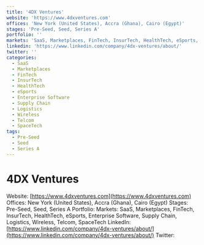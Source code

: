 ```yaml
---
title: '4DX Ventures'
website: 'https://www.4dxventures.com'
offices: 'New York (United States), Accra (Ghana), Cairo (Egypt)'
stages: 'Pre-Seed, Seed, Series A'
portfolio: ''
markets: 'SaaS, Marketplaces, FinTech, InsurTech, HealthTech, eSports, Enterprise Software, Supply Chain, Logistics, Wireless, Telcom, SpaceTech'
linkedin: 'https://www.linkedin.com/company/4dx-ventures/about/'
twitter: ''
categories:
  - SaaS
  - Marketplaces
  - FinTech
  - InsurTech
  - HealthTech
  - eSports
  - Enterprise Software
  - Supply Chain
  - Logistics
  - Wireless
  - Telcom
  - SpaceTech
tags:
  - Pre-Seed
  - Seed
  - Series A
---
```


# 4DX Ventures
Website: [https://www.4dxventures.com](https://www.4dxventures.com)
Offices: New York (United States), Accra (Ghana), Cairo (Egypt)
Stages: Pre-Seed, Seed, Series A
Portfolio: 
Markets: SaaS, Marketplaces, FinTech, InsurTech, HealthTech, eSports, Enterprise Software, Supply Chain, Logistics, Wireless, Telcom, SpaceTech
LinkedIn: [https://www.linkedin.com/company/4dx-ventures/about/](https://www.linkedin.com/company/4dx-ventures/about/)
Twitter: []()
